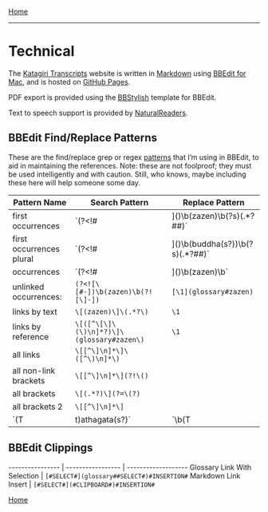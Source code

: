 <a name="0"></a>
[Home](index#technical)

----
# Technical

The [Katagiri Transcripts](https://katagiritranscripts.net) website is written in [Markdown](https://guides.github.com/features/mastering-markdown/) using [BBEdit for Mac](https://www.barebones.com/products/bbedit/), and is hosted on [GitHub Pages](https://pages.github.com).

PDF export is provided using the [BBStylish](https://nostodnayr.net/projects/bbstylish/) template for BBEdit.

Text to speech support is provided by [NaturalReaders](https://www.naturalreaders.com/online/).

## BBEdit Find/Replace Patterns

These are the find/replace grep or regex [patterns](https://www.barebones.com/support/technotes/PatternPlaygrounds.html) that I’m using in BBEdit, to aid in maintaining the references. Note: these are not foolproof; they must be used intelligently and with caution. Still, who knows, maybe including these here will help someone some day.

Pattern Name | Search Pattern | Replace Pattern 
---------------- | ----------------- | -------------------
first occurrences		|	`(?<!#|\]\()\b(zazen)\b(?s)(.*?##)`	| `[\1](glossary#zazen)\2`
first occurrences	plural		|	`(?<!#|\]\()\b(buddha(s?))\b(?s)(.*?##)`	| `[\1](glossary#buddha)\3`
occurrences					|	`(?<!#|\]\()\b(zazen)\b`	|	`[\1](glossary#zazen)`
unlinked occurrences:	|	`(?<![\[#-])\b(zazen)\b(?![\]-])`	|	`[\1](glossary#zazen)`
links by text					|	`\[(zazen)\]\(.*?\)`			|	`\1`
links by reference		|	`\[([^\[\]\(\)\n]*?)\]\(glossary#zazen\)`		|	`\1`
all links 						|	`\[[^\]\n]*\]\([^\)\n]*\)`		|
all non-link brackets	|	`\[[^\]\n]*\](?!\()`				|
all brackets					|	`\[(.*?)\](?=\(?)`				|
all brackets 2				|	`\[[^\]\n]*\]`					|
`(T|t)athagata(s?)`			|	`\b(T|t)athagata(s?)\b`	| `\1athāgata\2`

## BBEdit Clippings

---------------- | ----------------- | -------------------
Glossary Link With Selection	|	`[#SELECT#](glossary##SELECT#)#INSERTION#`
Markdown Link Insert	|	`[#SELECT#](#CLIPBOARD#)#INSERTION#`

[Home](index#technical)


